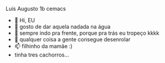 Luís Augusto 1b cemacs




- 👋 Hi, EU
- 👀 gosto de dar aquela nadada na água
- 🌱 sempre indo pra frente, porque pra trás eu tropeço kkkk
- 💞 qualquer coisa a gente consegue desenrolar
- 📫 filhinho da mamãe :)
- tinha tres cachorros...
<!---
Zel69/Zel69 is a ✨ special ✨ repository because its `README.md` (this file) appears on your GitHub profile.
You can click the Preview link to take a look at your changes.
⣿⣿⣯⣿⡿⢉⣴⣿⢟⡾⢛⡿⠿⢶⢶⣾⣿⣿⣿⣿⣭⣭⣲⢶⣶⢭⣙⠻⣿⣟⣿
⣿⣿⣻⡽⣀⡫⣽⣿⣿⣻⠟⠀⠀⠀⠑⢽⢿⢟⢿⣿⠏⠁⠀⠙⠿⣷⣝⢷⠈⣿⣿
⣿⣿⠋⣰⢟⠛⢝⣺⡭⣃⡀👁⠀⠀⣨⣗⣾⣷⢘⣄👁 ⣀⣔⢺⣟⢿⣥⠛⢿
⡏⣵⡎⣵⣱⣶⡀⠈⠙⢯⣳⣶⣶⢂⣼⠹⠿⠛⣿⣦⢳⣄⣶⡺⠝⠈⠁⢰⠏⣷⠈
⡀⢿⣿⣄⣿⢿⣧⡀⠀⠀⠀⠀⠙⠛⣛⡗⣞⣉⡉⢉⣈⢭⡄⠀⠀⠀⠀⢨⣾⡹⢀
⣷⣌⠿⣼⣜⣿⣿⡽⣦⠀⠀⠀⣼⣷⡸⣰⡎⢋⣾⣷⢣⣿⣇⠀⠀⠀⠀⣸⡏⢠⣿
⣿⣿⣦⠙⣿⡿⣿⣿⣟⣷⣄⠀⠈⠉⠁⠛⠃⠘⠿⠿⠈⠛⠉⠀⠀⠀⠀⢿⡇⣿⣿
⣿⣿⣿⣧⣘⠿⡽⣿⣿⣮⣳⣱⢄⡀⠀⠀⠀⠀⠀⠀⠀⠀⡀⠀⠀⠀⠀⠉⣷⢻⣿
⣿⣿⢿⣽⣿⣷⣌⠙⢿⣿⣿⣿⣷⣝⢦⡀⠀⠐⣆⢷⣿⡎⣷⠀⠀⠀⠀⢠⡟⢸⣿
⣿⣿⣿⣿⡿⣿⣻⣿⣶⣮⣭⡘⠻⢿⣷⡺⣴⣦⣥⣍⣈⣁⣀⠈⠤⣖⣶⣾⣵⢸⣿
⣿⣿⣷⣿⣿⣿⣿⡿⣿⣻⣿⣿⣷⣦⣌⣙⣒⡶⠾⠿⣿⣿⠿⠿⠿⣻⡽⠛⢟⣼⣿
⣿⣿⣯⣿⣷⣿⣟⣿⣿⣿⣿⣻⣿⣻⣿⣿⣿⣿⣿⣷⣶⣤⣤⣭⣥⣤⣶⣾⣿⣿⣿


